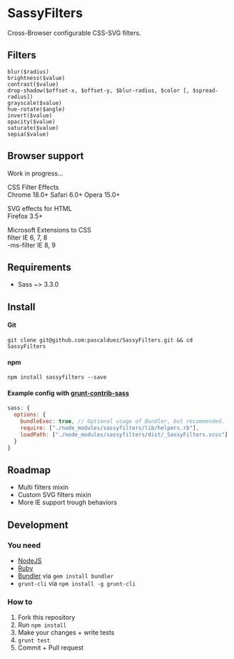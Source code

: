 # SassyFilters

Cross-Browser configurable CSS-SVG filters.

## Filters

`blur($radius)`  
`brightness($value)`  
`contrast($value)`  
`drop-shadow($offset-x, $offset-y, $blur-radius, $color [, $spread-radius])`  
`grayscale($value)`  
`hue-rotate($angle)`  
`invert($value)`  
`opacity($value)`  
`saturate($value)`  
`sepia($value)`

## Browser support

Work in progress...

CSS Filter Effects  
Chrome 18.0+ Safari 6.0+ Opera 15.0+  

SVG effects for HTML  
Firefox 3.5+  

Microsoft Extensions to CSS  
filter IE 6, 7, 8  
-ms-filter IE 8, 9  

## Requirements

* Sass ~> 3.3.0

## Install

#### Git

```
git clone git@github.com:pascalduez/SassyFilters.git && cd SassyFilters
```

#### npm

```
npm install sassyfilters --save
```
#### Example config with [grunt-contrib-sass](https://github.com/gruntjs/grunt-contrib-compass)

```js
sass: {
  options: {
    bundleExec: true, // Optional usage of Bundler, but recommended.
    require: ["./node_modules/sassyfilters/lib/helpers.rb"],
    loadPath: ["./node_modules/sassyfilters/dist/_SassyFilters.scss"]
  }
}
```

## Roadmap

* Multi filters mixin
* Custom SVG filters mixin
* More IE support trough behaviors

## Development

### You need

* [NodeJS](http://nodejs.org)
* [Ruby](https://www.ruby-lang.org)
* [Bundler](http://bundler.io) via `gem install bundler`
* `grunt-cli` via `npm install -g grunt-cli`

### How to

  1. Fork this repository
  2. Run `npm install`
  3. Make your changes + write tests
  4. `grunt test`
  5. Commit + Pull request
